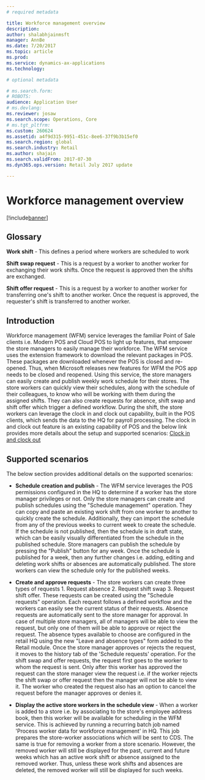 ```yaml
---
# required metadata

title: Workforce management overview
description: 
author: shalabhjainmsft
manager: AnnBe
ms.date: 7/20/2017
ms.topic: article
ms.prod: 
ms.service: dynamics-ax-applications
ms.technology: 

# optional metadata

# ms.search.form: 
# ROBOTS: 
audience: Application User
# ms.devlang: 
ms.reviewer: josaw
ms.search.scope: Operations, Core
# ms.tgt_pltfrm: 
ms.custom: 260624
ms.assetid: a4f9d315-9951-451c-8ee6-37f9b3b15ef0
ms.search.region: global
ms.search.industry: Retail
ms.author: shajain
ms.search.validFrom: 2017-07-30
ms.dyn365.ops.version: Retail July 2017 update

---
```


# Workforce management overview

[!include[banner](includes/banner.md)]

## Glossary

**Work shift** - This defines a period where workers are scheduled to work 

**Shift swap request** - This is a request by a worker to another worker for exchanging their work shifts. Once the request is approved then the shifts are exchanged.

**Shift offer request** - This is a request by a worker to another worker for transferring one's shift to another worker. Once the request is approved, the requester's shift is transferred to another worker.   
	
## Introduction
Workforce management (WFM) service leverages the familiar Point of Sale clients i.e. Modern POS and Cloud POS to light up features, that empower the store managers to easily manage their workforce.  The WFM service uses the extension framework to download the relevant packages in POS. These packages are downloaded whenever the POS is closed and re-opened. Thus, when Microsoft releases new features for WFM the POS app needs to be closed and reopened. Using this service, the store managers can easily create and publish weekly work schedule for their stores. The store workers can quickly view their schedules, along with the schedule of their colleagues, to know who will be working with them during the assigned shifts. They can also create requests for absence, shift swap and shift offer which trigger a defined workflow. During the shift, the store workers can leverage the clock in and clock out capability, built in the POS clients, which sends the data to the HQ for payroll processing. The clock in and clock out feature is an existing capability of POS and the below link provides more details about the setup and supported scenarios:
[Clock in and clock out]( https://docs.microsoft.com/en-us/dynamics365/operations/retail/retail-time-attendance)

## Supported scenarios
The below section provides additional details on the supported scenarios:

* __Schedule creation and publish__ - The WFM service leverages the POS permissions configured in the HQ to determine if a worker has the store manager privileges or not. Only the store managers can create and publish schedules using the "Schedule management" operation. They can copy and paste an existing work shift from one worker to another to quickly create the schedule. Additionally, they can import the schedule from any of the previous weeks to current week to create the schedule. If the schedule is not published, then the schedule is in draft state, which can be easily visually differentiated from the schedule in the published schedule. Store managers can publish the schedule by pressing the "Publish" button for any week. Once the schedule is published for a week, then any further changes i.e. adding, editing and deleting work shifts or absences are automatically published. The store workers can view the schedule only for the published weeks.

* __Create and approve requests__ - The store workers can create three types of requests 1. Request absence 2. Request shift swap 3. Request shift offer. These requests can be created using the "Schedule requests" operation. Each request follows a defined workflow and the workers can easily see the current status of their requests. Absence requests are automatically sent to the store manager for approval. In case of multiple store managers, all of managers will be able to view the request, but only one of them will be able to approve or reject the request. The absence types available to choose are configured in the retail HQ using the new "Leave and absence types" form added to the Retail module. Once the store manager approves or rejects the request, it moves to the history tab of the 'Schedule requests' operation. For the shift swap and offer requests, the request first goes to the worker to whom the request is sent. Only after this worker has approved the request can the store manager view the request i.e. if the worker rejects the shift swap or offer request then the manager will not be able to view it.  The worker who created the request also has an option to cancel the request before the manager approves or denies it.  
	
* __Display the active store workers in the schedule view__ - When a worker is added to a store i.e. by associating to the store's employee address book, then this worker will be available for scheduling in the WFM service. This is achieved by running a recurring batch job named 'Process worker data for workforce management' in HQ. This job prepares the store-worker associations which will be sent to CDS. The same is true for removing a worker from a store scenario. However, the removed worker will still be displayed for the past, current and future weeks which has an active work shift or absence assigned to the removed worker. Thus, unless these work shifts and absences are deleted, the removed worker will still be displayed for such weeks.
